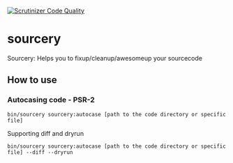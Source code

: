 [![Scrutinizer Code Quality](https://scrutinizer-ci.com/g/linkorb/sourcery/badges/quality-score.png?b=master)](https://scrutinizer-ci.com/g/linkorb/sourcery/?branch=master)
# sourcery
Sourcery: Helps you to fixup/cleanup/awesomeup your sourcecode

## How to use

### Autocasing code - PSR-2
```
bin/sourcery sourcery:autocase [path to the code directory or specific file]
```
Supporting diff and dryrun
```
bin/sourcery sourcery:autocase [path to the code directory or specific file] --diff --dryrun
```
